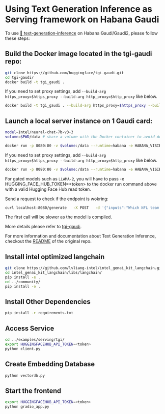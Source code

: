 # Using Text Generation Inference as Serving framework on Habana Gaudi

To use [🤗 text-generation-inference](https://github.com/huggingface/text-generation-inference) on Habana Gaudi/Gaudi2, please follow these steps:

## Build the Docker image located in the tgi-gaudi repo:
```bash
git clone https://github.com/huggingface/tgi-gaudi.git
cd tgi-gaudi/
docker build -t tgi_gaudi .
```

If you need to set proxy settings, add `--build-arg https_proxy=$https_proxy --build-arg http_proxy=$http_proxy` like below.
```bash
docker build -t tgi_gaudi . --build-arg https_proxy=$https_proxy --build-arg http_proxy=$http_proxy
```

## Launch a local server instance on 1 Gaudi card:
```bash
model=Intel/neural-chat-7b-v3-3
volume=$PWD/data # share a volume with the Docker container to avoid downloading weights every run

docker run -p 8080:80 -v $volume:/data --runtime=habana -e HABANA_VISIBLE_DEVICES=all -e OMPI_MCA_btl_vader_single_copy_mechanism=none --cap-add=sys_nice --ipc=host tgi_gaudi --model-id $model
```

If you need to set proxy settings, add `--build-arg https_proxy=$https_proxy --build-arg http_proxy=$http_proxy` like below.
```bash
docker run -p 8080:80 -v $volume:/data --runtime=habana -e HABANA_VISIBLE_DEVICES=all -e OMPI_MCA_btl_vader_single_copy_mechanism=none --cap-add=sys_nice --ipc=host -e HTTPS_PROXY=$https_proxy -e HTTP_PROXY=$https_proxy tgi_gaudi --model-id $model
```

For gated models such as `LLAMA-2`, you will have to pass -e HUGGING_FACE_HUB_TOKEN=\<token\> to the docker run command above with a valid Hugging Face Hub read token.

Send a request to check if the endpoint is wokring:

```bash
curl localhost:8080/generate   -X POST   -d '{"inputs":"Which NFL team won the Super Bowl in the 2010 season?","parameters":{"max_new_tokens":128, "do_sample": true}}'   -H 'Content-Type: application/json'
```
The first call will be slower as the model is compiled.

More details please refer to [tgi-gaudi](https://github.com/huggingface/tgi-gaudi/blob/v1.2-release/README.md).

For more information and documentation about Text Generation Inference, checkout the [README](https://github.com/huggingface/text-generation-inference#text-generation-inference) of the original repo.


## Install intel optimized langchain
```bash
git clone https://github.com/lvliang-intel/intel_genai_kit_langchain.git
cd intel_genai_kit_langchain/libs/langchain/
pip install -e .
cd ../community/
pip install -e .
```

## Install Other Dependencies
```bash
pip install -r requirements.txt
```

## Access Service
```bash
cd ../examples/serving/tgi/
export HUGGINGFACEHUB_API_TOKEN=<token>
python client.py
```

## Create Embedding Database
```bash
python vectordb.py
```

## Start the frontend
```bash
export HUGGINGFACEHUB_API_TOKEN=<token>
python gradio_app.py
```